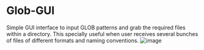 # Glob-GUI
Simple GUI interface to input GLOB patterns and grab the required files within a directory. This specially useful when user receives several bunches of files of different formats and naming conventions.
![image](https://user-images.githubusercontent.com/56919721/233120142-f6a3c8dc-dac9-4ded-b462-35b585a28275.png)
